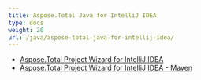 ```yaml
---
title: Aspose.Total Java for IntelliJ IDEA
type: docs
weight: 20
url: /java/aspose-total-java-for-intellij-idea/
---
```


- [Aspose.Total Project Wizard for IntelliJ IDEA](/total/java/aspose-total-project-wizard-for-intellij-idea)
- [Aspose.Total Project Wizard for IntelliJ IDEA - Maven](/total/java/aspose-total-project-wizard-for-intellij-idea-maven/)
